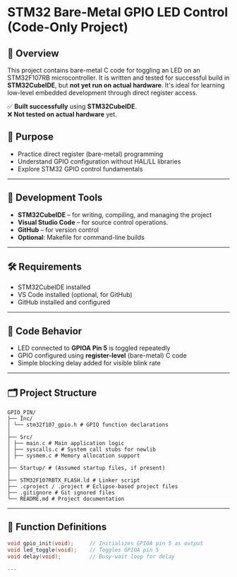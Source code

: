 # STM32 Bare-Metal GPIO LED Control (Code-Only Project)

## 📝 Overview

This project contains bare-metal C code for toggling an LED on an STM32F107RB microcontroller. It is written and tested for successful build in **STM32CubeIDE**, but **not yet run on actual hardware**. It's ideal for learning low-level embedded development through direct register access.

✅ **Built successfully** using **STM32CubeIDE**.  
❌ **Not tested on actual hardware** yet.

## 🎯 Purpose

- Practice direct register (bare-metal) programming
- Understand GPIO configuration without HAL/LL libraries
- Explore STM32 GPIO control fundamentals

---

## 🔧 Development Tools

- **STM32CubeIDE** – for writing, compiling, and managing the project
- **Visual Studio Code** – for source control operations.
- **GitHub** – for version control
- **Optional**: Makefile for command-line builds

---

## 🛠 Requirements

- STM32CubeIDE installed
- VS Code installed (optional, for GitHub)
- GitHub installed and configured

---

## 🔌 Code Behavior

- LED connected to **GPIOA Pin 5** is toggled repeatedly
- GPIO configured using **register-level** (bare-metal) C code
- Simple blocking delay added for visible blink rate

---

## 🗂️ Project Structure
```
GPIO_PIN/
├── Inc/
│ └── stm32f107_gpio.h # GPIO function declarations
│
├── Src/
│ ├── main.c # Main application logic
│ ├── syscalls.c # System call stubs for newlib
│ ├── sysmem.c # Memory allocation support
│
├── Startup/ # (Assumed startup files, if present)
│
├── STM32F107RBTX_FLASH.ld # Linker script
├── .cproject / .project # Eclipse-based project files
├── .gitignore # Git ignored files
└── README.md # Project documentation
```
---

## 🧠 Function Definitions

```c
void gpio_init(void);     // Initializes GPIOA pin 5 as output
void led_toggle(void);    // Toggles GPIOA pin 5
void delay(void);         // Busy-wait loop for delay

---

